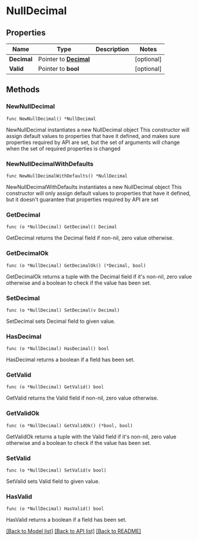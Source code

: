 # NullDecimal

## Properties

Name | Type | Description | Notes
------------ | ------------- | ------------- | -------------
**Decimal** | Pointer to [**Decimal**](Decimal.md) |  | [optional] 
**Valid** | Pointer to **bool** |  | [optional] 

## Methods

### NewNullDecimal

`func NewNullDecimal() *NullDecimal`

NewNullDecimal instantiates a new NullDecimal object
This constructor will assign default values to properties that have it defined,
and makes sure properties required by API are set, but the set of arguments
will change when the set of required properties is changed

### NewNullDecimalWithDefaults

`func NewNullDecimalWithDefaults() *NullDecimal`

NewNullDecimalWithDefaults instantiates a new NullDecimal object
This constructor will only assign default values to properties that have it defined,
but it doesn't guarantee that properties required by API are set

### GetDecimal

`func (o *NullDecimal) GetDecimal() Decimal`

GetDecimal returns the Decimal field if non-nil, zero value otherwise.

### GetDecimalOk

`func (o *NullDecimal) GetDecimalOk() (*Decimal, bool)`

GetDecimalOk returns a tuple with the Decimal field if it's non-nil, zero value otherwise
and a boolean to check if the value has been set.

### SetDecimal

`func (o *NullDecimal) SetDecimal(v Decimal)`

SetDecimal sets Decimal field to given value.

### HasDecimal

`func (o *NullDecimal) HasDecimal() bool`

HasDecimal returns a boolean if a field has been set.

### GetValid

`func (o *NullDecimal) GetValid() bool`

GetValid returns the Valid field if non-nil, zero value otherwise.

### GetValidOk

`func (o *NullDecimal) GetValidOk() (*bool, bool)`

GetValidOk returns a tuple with the Valid field if it's non-nil, zero value otherwise
and a boolean to check if the value has been set.

### SetValid

`func (o *NullDecimal) SetValid(v bool)`

SetValid sets Valid field to given value.

### HasValid

`func (o *NullDecimal) HasValid() bool`

HasValid returns a boolean if a field has been set.


[[Back to Model list]](../README.md#documentation-for-models) [[Back to API list]](../README.md#documentation-for-api-endpoints) [[Back to README]](../README.md)


